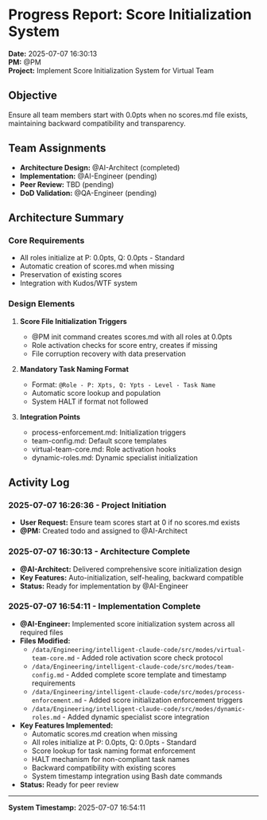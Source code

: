 # Progress Report: Score Initialization System

**Date:** 2025-07-07 16:30:13  
**PM:** @PM  
**Project:** Implement Score Initialization System for Virtual Team

## Objective
Ensure all team members start with 0.0pts when no scores.md file exists, maintaining backward compatibility and transparency.

## Team Assignments
- **Architecture Design:** @AI-Architect (completed)
- **Implementation:** @AI-Engineer (pending)
- **Peer Review:** TBD (pending)
- **DoD Validation:** @QA-Engineer (pending)

## Architecture Summary

### Core Requirements
- All roles initialize at P: 0.0pts, Q: 0.0pts - Standard
- Automatic creation of scores.md when missing
- Preservation of existing scores
- Integration with Kudos/WTF system

### Design Elements
1. **Score File Initialization Triggers**
   - @PM init command creates scores.md with all roles at 0.0pts
   - Role activation checks for score entry, creates if missing
   - File corruption recovery with data preservation

2. **Mandatory Task Naming Format**
   - Format: `@Role - P: Xpts, Q: Ypts - Level - Task Name`
   - Automatic score lookup and population
   - System HALT if format not followed

3. **Integration Points**
   - process-enforcement.md: Initialization triggers
   - team-config.md: Default score templates
   - virtual-team-core.md: Role activation hooks
   - dynamic-roles.md: Dynamic specialist initialization

## Activity Log

### 2025-07-07 16:26:36 - Project Initiation
- **User Request:** Ensure team scores start at 0 if no scores.md exists
- **@PM:** Created todo and assigned to @AI-Architect

### 2025-07-07 16:30:13 - Architecture Complete
- **@AI-Architect:** Delivered comprehensive score initialization design
- **Key Features:** Auto-initialization, self-healing, backward compatible
- **Status:** Ready for implementation by @AI-Engineer

### 2025-07-07 16:54:11 - Implementation Complete
- **@AI-Engineer:** Implemented score initialization system across all required files
- **Files Modified:**
  - `/data/Engineering/intelligent-claude-code/src/modes/virtual-team-core.md` - Added role activation score check protocol
  - `/data/Engineering/intelligent-claude-code/src/modes/team-config.md` - Added complete score template and timestamp requirements
  - `/data/Engineering/intelligent-claude-code/src/modes/process-enforcement.md` - Added score initialization enforcement triggers
  - `/data/Engineering/intelligent-claude-code/src/modes/dynamic-roles.md` - Added dynamic specialist score integration
- **Key Features Implemented:**
  - Automatic scores.md creation when missing
  - All roles initialize at P: 0.0pts, Q: 0.0pts - Standard
  - Score lookup for task naming format enforcement
  - HALT mechanism for non-compliant task names
  - Backward compatibility with existing scores
  - System timestamp integration using Bash date commands
- **Status:** Ready for peer review

---
**System Timestamp:** 2025-07-07 16:54:11